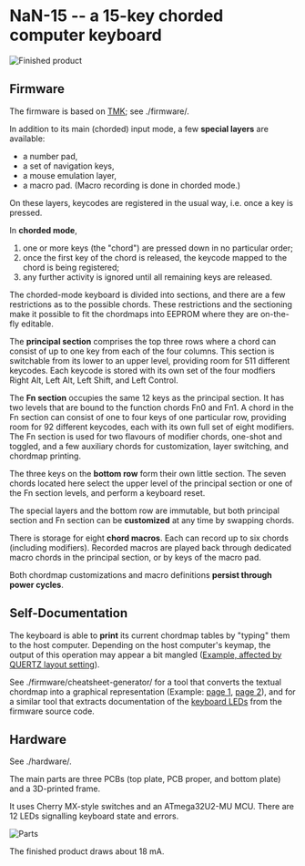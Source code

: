 NaN-15 -- a 15-key chorded computer keyboard
============================================

![Finished product](http://i.imgur.com/UGswMU8.jpg)

Firmware
--------

The firmware is based on [TMK](https://github.com/tmk/tmk_keyboard);
see ./firmware/.

In addition to its main (chorded) input mode, a few __special layers__
are available:

- a number pad,
- a set of navigation keys,
- a mouse emulation layer,
- a macro pad. (Macro recording is done in chorded mode.)

On these layers, keycodes are registered in the usual way, i.e. once
a key is pressed.

In __chorded mode__,

1. one or more keys (the "chord") are pressed down in no particular
   order;
2. once the first key of the chord is released, the keycode mapped to
   the chord is being registered;
3. any further activity is ignored until all remaining keys are
   released.

The chorded-mode keyboard is divided into sections, and there are a
few restrictions as to the possible chords.  These restrictions and
the sectioning make it possible to fit the chordmaps into EEPROM where
they are on-the-fly editable.

The __principal section__ comprises the top three rows where a chord can
consist of up to one key from each of the four columns. This section
is switchable from its lower to an upper level, providing room for 511
different keycodes.  Each keycode is stored with its own set of the
four modfiers Right Alt, Left Alt, Left Shift, and Left Control.

The __Fn section__ occupies the same 12 keys as the principal section.
It has two levels that are bound to the function chords Fn0 and Fn1.
A chord in the Fn section can consist of one to four keys of one
particular row, providing room for 92 different keycodes, each with
its own full set of eight modifiers.  The Fn section is used for two
flavours of modifier chords, one-shot and toggled, and a few auxiliary
chords for customization, layer switching, and chordmap printing.

The three keys on the __bottom row__ form their own little section.  The
seven chords located here select the upper level of the principal
section or one of the Fn section levels, and perform a keyboard reset.

The special layers and the bottom row are immutable, but both
principal section and Fn section can be __customized__ at any time by
swapping chords.

There is storage for eight __chord macros__.  Each can record up to six
chords (including modifiers).  Recorded macros are played back through
dedicated macro chords in the principal section, or by keys of the
macro pad.

Both chordmap customizations and macro definitions __persist through
power cycles__.


Self-Documentation
------------------

The keyboard is able to __print__ its current chordmap tables by
"typing" them to the host computer.  Depending on the host computer's
keymap, the output of this operation may appear a bit mangled
([Example, affected by QUERTZ layout
setting](https://trebb.github.io/nan-15/chordmap.txt)).

See ./firmware/cheatsheet-generator/ for a tool that converts the
textual chordmap into a graphical representation (Example: [page
1](https://trebb.github.io/nan-15/default-chordmap1.svg), [page
2](https://trebb.github.io/nan-15/default-chordmap2.svg)), and for a
similar tool that extracts documentation of the [keyboard
LEDs](https://trebb.github.io/nan-15/leds.svg) from the firmware
source code.


Hardware
--------

See ./hardware/.

The main parts are three PCBs (top plate, PCB proper, and bottom
plate) and a 3D-printed frame.

It uses Cherry MX-style switches and an ATmega32U2-MU MCU.  There are
12 LEDs signalling keyboard state and errors.

![Parts](http://i.imgur.com/Hco3Ytr.jpg)

The finished product draws about 18 mA.
